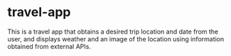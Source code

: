 # travel-app
 This is a travel app that obtains a desired trip location and date from the user, and displays weather and an image of the location using information obtained from external APIs. 

